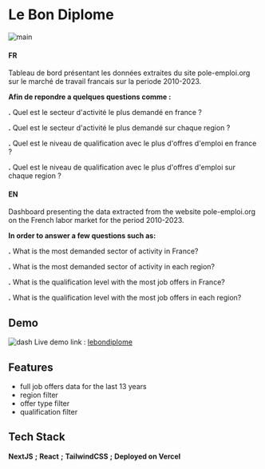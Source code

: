 
# Le Bon Diplome
![main](https://github.com/aimenonly/lebondiplome/assets/122035147/ed5a0600-e82c-47c7-8517-61b45e83f1ae)

#### FR

Tableau de bord présentant les données extraites du site pole-emploi.org sur le marché de travail francais sur la periode 2010-2023.

**Afin de repondre a quelques questions comme :**

**.** Quel est le secteur d'activité le plus demandé en france ?

**.** Quel est le secteur d'activité le plus demandé sur chaque region ?

**.** Quel est le niveau de qualification avec le plus d'offres d'emploi en france ?

**.** Quel est le niveau de qualification avec le plus d'offres d'emploi sur chaque region ?

#### EN

Dashboard presenting the data extracted from the website pole-emploi.org on the French labor market for the period 2010-2023.

**In order to answer a few questions such as:**

**.** What is the most demanded sector of activity in France?

**.** What is the most demanded sector of activity in each region?

**.** What is the qualification level with the most job offers in France?

**.** What is the qualification level with the most job offers in each region?
## Demo
![dash](https://github.com/aimenonly/lebondiplome/assets/122035147/cb6bebfb-1a41-43e4-b875-a60d4146fa7d)
Live demo link : [lebondiplome](https://www.lebondiplome.com/)




## Features

- full job offers data for the last 13 years
- region filter
- offer type filter
- qualification filter


## Tech Stack

**NextJS** **;**
**React** **;**
**TailwindCSS** **;**
**Deployed on Vercel**







